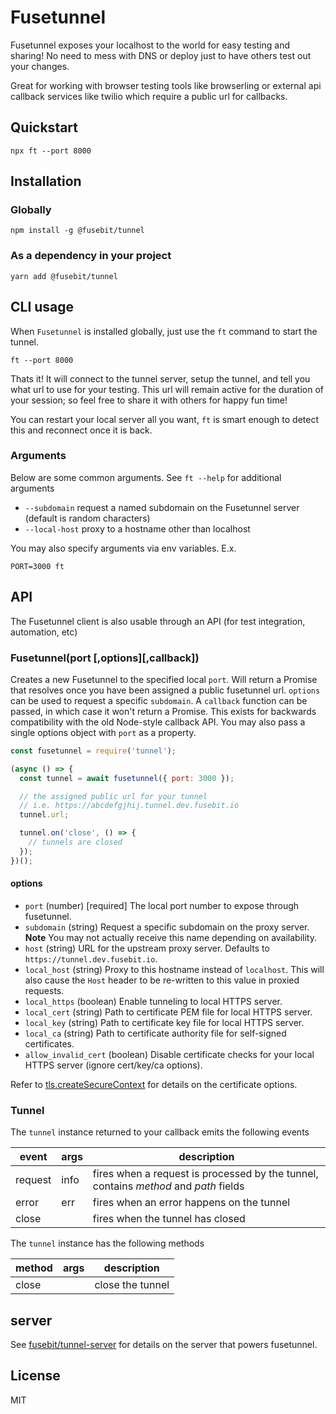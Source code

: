 # Fusetunnel

Fusetunnel exposes your localhost to the world for easy testing and sharing! No need to mess with DNS or deploy just to have others test out your changes.

Great for working with browser testing tools like browserling or external api callback services like twilio which require a public url for callbacks.

## Quickstart

```
npx ft --port 8000
```

## Installation

### Globally

```
npm install -g @fusebit/tunnel
```

### As a dependency in your project

```
yarn add @fusebit/tunnel
```

## CLI usage

When `Fusetunnel` is installed globally, just use the `ft` command to start the tunnel.

```
ft --port 8000
```

Thats it! It will connect to the tunnel server, setup the tunnel, and tell you what url to use for your testing. This url will remain active for the duration of your session; so feel free to share it with others for happy fun time!

You can restart your local server all you want, `ft` is smart enough to detect this and reconnect once it is back.

### Arguments

Below are some common arguments. See `ft --help` for additional arguments

- `--subdomain` request a named subdomain on the Fusetunnel server (default is random characters)
- `--local-host` proxy to a hostname other than localhost

You may also specify arguments via env variables. E.x.

```
PORT=3000 ft
```

## API

The Fusetunnel client is also usable through an API (for test integration, automation, etc)

### Fusetunnel(port [,options][,callback])

Creates a new Fusetunnel to the specified local `port`. Will return a Promise that resolves once you have been assigned a public fusetunnel url. `options` can be used to request a specific `subdomain`. A `callback` function can be passed, in which case it won't return a Promise. This exists for backwards compatibility with the old Node-style callback API. You may also pass a single options object with `port` as a property.

```js
const fusetunnel = require('tunnel');

(async () => {
  const tunnel = await fusetunnel({ port: 3000 });

  // the assigned public url for your tunnel
  // i.e. https://abcdefgjhij.tunnel.dev.fusebit.io
  tunnel.url;

  tunnel.on('close', () => {
    // tunnels are closed
  });
})();
```

#### options

- `port` (number) [required] The local port number to expose through fusetunnel.
- `subdomain` (string) Request a specific subdomain on the proxy server. **Note** You may not actually receive this name depending on availability.
- `host` (string) URL for the upstream proxy server. Defaults to `https://tunnel.dev.fusebit.io`.
- `local_host` (string) Proxy to this hostname instead of `localhost`. This will also cause the `Host` header to be re-written to this value in proxied requests.
- `local_https` (boolean) Enable tunneling to local HTTPS server.
- `local_cert` (string) Path to certificate PEM file for local HTTPS server.
- `local_key` (string) Path to certificate key file for local HTTPS server.
- `local_ca` (string) Path to certificate authority file for self-signed certificates.
- `allow_invalid_cert` (boolean) Disable certificate checks for your local HTTPS server (ignore cert/key/ca options).

Refer to [tls.createSecureContext](https://nodejs.org/api/tls.html#tls_tls_createsecurecontext_options) for details on the certificate options.

### Tunnel

The `tunnel` instance returned to your callback emits the following events

| event   | args | description                                                                          |
| ------- | ---- | ------------------------------------------------------------------------------------ |
| request | info | fires when a request is processed by the tunnel, contains _method_ and _path_ fields |
| error   | err  | fires when an error happens on the tunnel                                            |
| close   |      | fires when the tunnel has closed                                                     |

The `tunnel` instance has the following methods

| method | args | description      |
| ------ | ---- | ---------------- |
| close  |      | close the tunnel |

## server

See [fusebit/tunnel-server](https://github.com/fusebit/tunnel-server) for details on the server that powers fusetunnel.

## License

MIT
